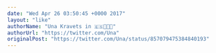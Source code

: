 ```yaml
---
date: "Wed Apr 26 03:50:45 +0000 2017"
layout: "like"
authorName: "Una Kravets in 🇪🇸👩🏻‍💻"
authorUrl: "https://twitter.com/Una"
originalPost: "https://twitter.com/Una/status/857079475384840193"
---
```

